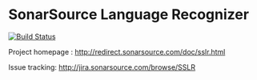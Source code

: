 # SonarSource Language Recognizer

[![Build Status](https://travis-ci.org/SonarSource/sslr.svg?branch=master)](https://travis-ci.org/SonarSource/sslr)

Project homepage : http://redirect.sonarsource.com/doc/sslr.html

Issue tracking: http://jira.sonarsource.com/browse/SSLR
